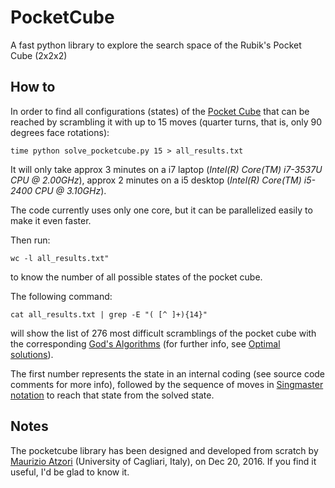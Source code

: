 # PocketCube
A fast python library to explore the search space of the Rubik's Pocket Cube (2x2x2)


## How to

In order to find all configurations (states) of the [Pocket Cube](https://en.wikipedia.org/wiki/Pocket_Cube) that can be reached by scrambling it with up to 15 moves (quarter turns, that is, only 90 degrees face rotations):
```
time python solve_pocketcube.py 15 > all_results.txt
```

It will only take approx 3 minutes on a i7 laptop (*Intel(R) Core(TM) i7-3537U CPU @ 2.00GHz*), approx 2 minutes on a i5 desktop (*Intel(R) Core(TM) i5-2400 CPU @ 3.10GHz*).

The code currently uses only one core, but it can be parallelized easily to make it even faster.

Then run: 
```
wc -l all_results.txt"
```
to know the number of all possible states of the pocket cube.

The following command:
```
cat all_results.txt | grep -E "( [^ ]+){14}"
```
will show the list of 276 most difficult scramblings of the pocket cube with the corresponding [God's Algorithms](https://en.wikipedia.org/wiki/God%27s_algorithm) (for further info, see [Optimal solutions](https://en.wikipedia.org/wiki/Optimal_solutions_for_Rubik's_Cube)).

The first number represents the state in an internal coding (see source code comments for more info), followed by the sequence of moves in [Singmaster notation](https://en.wikipedia.org/wiki/Rubik%27s_Cube#Move_notation) to reach that state from the solved state.

## Notes
The pocketcube library has been designed and developed from scratch by [Maurizio Atzori](http://swlab.unica.it/atzori) (University of Cagliari, Italy), on Dec 20, 2016.
If you find it useful, I'd be glad to know it.

